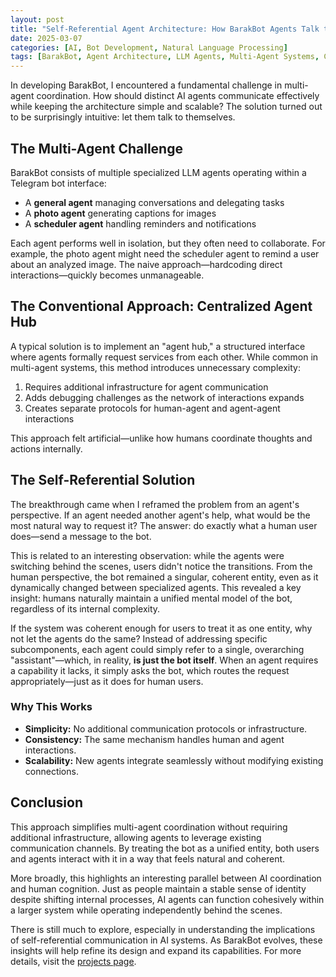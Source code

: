```yaml
---
layout: post
title: "Self-Referential Agent Architecture: How BarakBot Agents Talk to Themselves"
date: 2025-03-07
categories: [AI, Bot Development, Natural Language Processing]
tags: [BarakBot, Agent Architecture, LLM Agents, Multi-Agent Systems, Cognitive Modeling]
---
```


In developing BarakBot, I encountered a fundamental challenge in multi-agent coordination. How should distinct AI agents communicate effectively while keeping the architecture simple and scalable? The solution turned out to be surprisingly intuitive: let them talk to themselves.

## The Multi-Agent Challenge

BarakBot consists of multiple specialized LLM agents operating within a Telegram bot interface:

- A **general agent** managing conversations and delegating tasks
- A **photo agent** generating captions for images
- A **scheduler agent** handling reminders and notifications

Each agent performs well in isolation, but they often need to collaborate. For example, the photo agent might need the scheduler agent to remind a user about an analyzed image. The naive approach—hardcoding direct interactions—quickly becomes unmanageable.

## The Conventional Approach: Centralized Agent Hub

A typical solution is to implement an "agent hub," a structured interface where agents formally request services from each other. While common in multi-agent systems, this method introduces unnecessary complexity:

1. Requires additional infrastructure for agent communication
2. Adds debugging challenges as the network of interactions expands
3. Creates separate protocols for human-agent and agent-agent interactions

This approach felt artificial—unlike how humans coordinate thoughts and actions internally.

## The Self-Referential Solution

The breakthrough came when I reframed the problem from an agent's perspective. If an agent needed another agent's help, what would be the most natural way to request it? The answer: do exactly what a human user does—send a message to the bot.

This is related to an interesting observation: while the agents were switching behind the scenes, users didn't notice the transitions. From the human perspective, the bot remained a singular, coherent entity, even as it dynamically changed between specialized agents. This revealed a key insight: humans naturally maintain a unified mental model of the bot, regardless of its internal complexity.

If the system was coherent enough for users to treat it as one entity, why not let the agents do the same? Instead of addressing specific subcomponents, each agent could simply refer to a single, overarching "assistant"—which, in reality, **is just the bot itself**. When an agent requires a capability it lacks, it simply asks the bot, which routes the request appropriately—just as it does for human users.

### Why This Works

- **Simplicity:** No additional communication protocols or infrastructure.
- **Consistency:** The same mechanism handles human and agent interactions.
- **Scalability:** New agents integrate seamlessly without modifying existing connections.

## Conclusion

This approach simplifies multi-agent coordination without requiring additional infrastructure, allowing agents to leverage existing communication channels. By treating the bot as a unified entity, both users and agents interact with it in a way that feels natural and coherent.

More broadly, this highlights an interesting parallel between AI coordination and human cognition. Just as people maintain a stable sense of identity despite shifting internal processes, AI agents can function cohesively within a larger system while operating independently behind the scenes.

There is still much to explore, especially in understanding the implications of self-referential communication in AI systems. As BarakBot evolves, these insights will help refine its design and expand its capabilities. For more details, visit the [projects page](/projects).